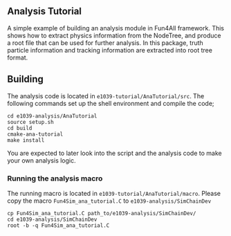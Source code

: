 ## Analysis Tutorial

A simple example of building an analysis module in Fun4All framework. This shows how to extract physics information
from the NodeTree, and produce a root file that can be used for further analysis. In this package, truth particle information 
and tracking information are extracted into root tree format.

## Building

The analysis code is located in `e1039-tutorial/AnaTutorial/src`.
The following commands set up the shell environment and compile the code;
```
cd e1039-analysis/AnaTutorial
source setup.sh
cd build
cmake-ana-tutorial
make install
```
You are expected to later look into the script and the analysis code to make your own analysis logic.

### Running the analysis macro

The running macro is located in `e1039-tutorial/AnaTutorial/macro`.
Please copy the macro `Fun4Sim_ana_tutorial.C` to `e1039-analysis/SimChainDev`

```
cp Fun4Sim_ana_tutorial.C path_to/e1039-analysis/SimChainDev/
cd e1039-analysis/SimChainDev
root -b -q Fun4Sim_ana_tutorial.C
```
